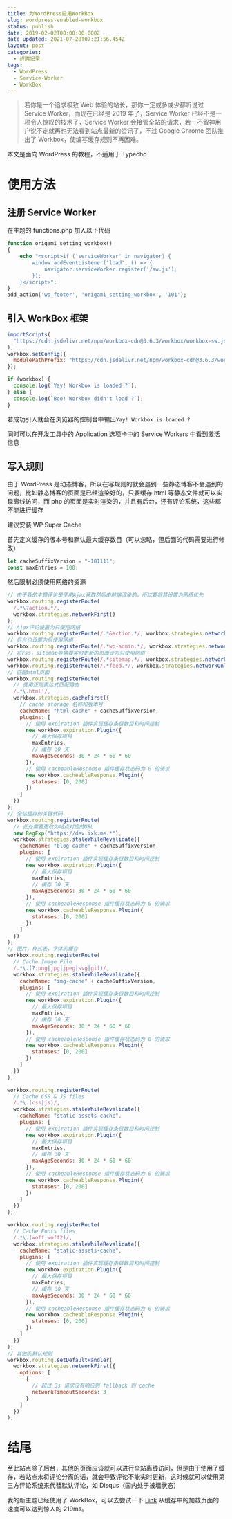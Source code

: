 ```yaml
---
title: 为WordPress启用WorkBox
slug: wordpress-enabled-workbox
status: publish
date: 2019-02-02T00:00:00.000Z
date_updated: 2021-07-28T07:21:56.454Z
layout: post
categories:
  - 折腾记录
tags:
  - WordPress
  - Service-Worker
  - WorkBox
---
```


> 若你是一个追求极致 Web 体验的站长，那你一定或多或少都听说过 Service Worker，而现在已经是 2019 年了，Service Worker 已经不是一项令人惊叹的技术了，Service Worker 会接管全站的请求，若一不留神用户说不定就再也无法看到站点最新的资讯了，不过 Google Chrome 团队推出了 Workbox，使编写缓存规则不再困难。

本文是面向 WordPress 的教程，不适用于 Typecho

# 使用方法

## 注册 Service Worker

在主题的 functions.php 加入以下代码

```php
function origami_setting_workbox()
{
    echo "<script>if ('serviceWorker' in navigator) {
        window.addEventListener('load', () => {
            navigator.serviceWorker.register('/sw.js');
        });
    }</script>";
}
add_action('wp_footer', 'origami_setting_workbox', '101');
```

## 引入 WorkBox 框架

```javascript
importScripts(
  "https://cdn.jsdelivr.net/npm/workbox-cdn@3.6.3/workbox/workbox-sw.js"
);
workbox.setConfig({
  modulePathPrefix: "https://cdn.jsdelivr.net/npm/workbox-cdn@3.6.3/workbox/"
});

if (workbox) {
  console.log(`Yay! Workbox is loaded ?`);
} else {
  console.log(`Boo! Workbox didn't load ?`);
}
```

若成功引入就会在浏览器的控制台中输出`Yay! Workbox is loaded ?`

同时可以在开发工具中的 Application 选项卡中的 Service Workers 中看到激活信息

## 写入规则

由于 WordPress 是动态博客，所以在写规则的就会遇到一些静态博客不会遇到的问题，比如静态博客的页面是已经渲染好的，只要缓存 html 等静态文件就可以实现离线访问，而 php 的页面是实时渲染的，并且有后台，还有评论系统，这些都不能进行缓存

建议安装 WP Super Cache

首先定义缓存的版本号和默认最大缓存数目（可以忽略，但后面的代码需要进行修改）

```javascript
let cacheSuffixVersion = "-181111";
const maxEntries = 100;
```

然后限制必须使用网络的资源

```javascript
// 由于我的主题评论是使用Ajax获取然后由前端渲染的，所以要将其设置为网络优先
workbox.routing.registerRoute(
  /.*\?action.*/,
  workbox.strategies.networkFirst()
);
// Ajax评论设置为只使用网络
workbox.routing.registerRoute(/.*&action.*/, workbox.strategies.networkOnly());
// 后台也设置为只使用网络
workbox.routing.registerRoute(/.*wp-admin.*/, workbox.strategies.networkOnly());
// 将rss，sitemap等需要实时更新的页面设为只使用网络
workbox.routing.registerRoute(/.*sitemap.*/, workbox.strategies.networkOnly());
workbox.routing.registerRoute(/.*feed.*/, workbox.strategies.networkOnly());
// 匹配html页面
workbox.routing.registerRoute(
  // 使用正则表达式匹配路由
  /.*\.html'/,
  workbox.strategies.cacheFirst({
    // cache storage 名称和版本号
    cacheName: "html-cache" + cacheSuffixVersion,
    plugins: [
      // 使用 expiration 插件实现缓存条目数目和时间控制
      new workbox.expiration.Plugin({
        // 最大保存项目
        maxEntries,
        // 缓存 30 天
        maxAgeSeconds: 30 * 24 * 60 * 60
      }),
      // 使用 cacheableResponse 插件缓存状态码为 0 的请求
      new workbox.cacheableResponse.Plugin({
        statuses: [0, 200]
      })
    ]
  })
);
// 全站缓存的关键代码
workbox.routing.registerRoute(
  // 此处需要更改为站点对应的URL
  new RegExp("https://dev.ixk.me.*"),
  workbox.strategies.staleWhileRevalidate({
    cacheName: "blog-cache" + cacheSuffixVersion,
    plugins: [
      // 使用 expiration 插件实现缓存条目数目和时间控制
      new workbox.expiration.Plugin({
        // 最大保存项目
        maxEntries,
        // 缓存 30 天
        maxAgeSeconds: 30 * 24 * 60 * 60
      }),
      // 使用 cacheableResponse 插件缓存状态码为 0 的请求
      new workbox.cacheableResponse.Plugin({
        statuses: [0, 200]
      })
    ]
  })
);
// 图片，样式表，字体的缓存
workbox.routing.registerRoute(
  // Cache Image File
  /.*\.(?:png|jpg|jpeg|svg|gif)/,
  workbox.strategies.staleWhileRevalidate({
    cacheName: "img-cache" + cacheSuffixVersion,
    plugins: [
      // 使用 expiration 插件实现缓存条目数目和时间控制
      new workbox.expiration.Plugin({
        // 最大保存项目
        maxEntries,
        // 缓存 30 天
        maxAgeSeconds: 30 * 24 * 60 * 60
      }),
      // 使用 cacheableResponse 插件缓存状态码为 0 的请求
      new workbox.cacheableResponse.Plugin({
        statuses: [0, 200]
      })
    ]
  })
);

workbox.routing.registerRoute(
  // Cache CSS & JS files
  /.*\.(css|js)/,
  workbox.strategies.staleWhileRevalidate({
    cacheName: "static-assets-cache",
    plugins: [
      // 使用 expiration 插件实现缓存条目数目和时间控制
      new workbox.expiration.Plugin({
        // 最大保存项目
        maxEntries,
        // 缓存 30 天
        maxAgeSeconds: 30 * 24 * 60 * 60
      }),
      // 使用 cacheableResponse 插件缓存状态码为 0 的请求
      new workbox.cacheableResponse.Plugin({
        statuses: [0, 200]
      })
    ]
  })
);

workbox.routing.registerRoute(
  // Cache Fonts files
  /.*\.(woff|woff2)/,
  workbox.strategies.staleWhileRevalidate({
    cacheName: "static-assets-cache",
    plugins: [
      // 使用 expiration 插件实现缓存条目数目和时间控制
      new workbox.expiration.Plugin({
        // 最大保存项目
        maxEntries,
        // 缓存 30 天
        maxAgeSeconds: 30 * 24 * 60 * 60
      }),
      // 使用 cacheableResponse 插件缓存状态码为 0 的请求
      new workbox.cacheableResponse.Plugin({
        statuses: [0, 200]
      })
    ]
  })
);
// 其他的默认规则
workbox.routing.setDefaultHandler(
  workbox.strategies.networkFirst({
    options: [
      {
        // 超过 3s 请求没有响应则 fallback 到 cache
        networkTimeoutSeconds: 3
      }
    ]
  })
);
```

# 结尾

至此站点除了后台，其他的页面应该就可以进行全站离线访问，但是由于使用了缓存，若站点未将评论分离的话，就会导致评论不能实时更新，这时候就可以使用第三方评论系统来代替默认评论，如 Disqus（国内处于被墙状态）

我的新主题已经使用了 WorkBox，可以去尝试一下 [Link](https://dev.ixk.me/) 从缓存中的加载页面的速度可以达到惊人的 219ms。
